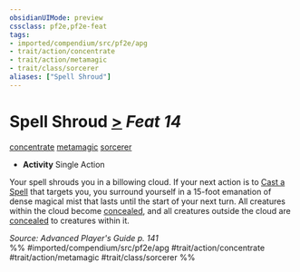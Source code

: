 ```yaml
---
obsidianUIMode: preview
cssclass: pf2e,pf2e-feat
tags:
- imported/compendium/src/pf2e/apg
- trait/action/concentrate
- trait/action/metamagic
- trait/class/sorcerer
aliases: ["Spell Shroud"]
---
```

# Spell Shroud  [>](chapter-9-playing-the-game.md#Actions "Single Action") *Feat 14*  
[concentrate](concentrate.md)  [metamagic](metamagic.md)  [sorcerer](rules/traits/sorcerer.md)  

- **Activity** Single Action

Your spell shrouds you in a billowing cloud. If your next action is to [Cast a Spell](cast-a-spell.md) that targets you, you surround yourself in a 15-foot emanation of dense magical mist that lasts until the start of your next turn. All creatures within the cloud become [concealed](conditions.md#Concealed), and all creatures outside the cloud are [concealed](conditions.md#Concealed) to creatures within it.

*Source: Advanced Player's Guide p. 141*  
%% #imported/compendium/src/pf2e/apg #trait/action/concentrate #trait/action/metamagic #trait/class/sorcerer %%